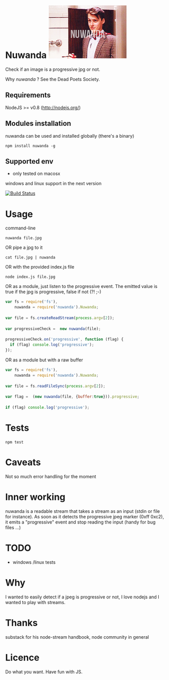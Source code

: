 Nuwanda ![nuwanda logo](https://github.com/fasterize/nuwanda/blob/master/nuwanda.gif?raw=true)
======

Check if an image is a progressive jpg or not.

Why _nuwanda_ ? See the Dead Poets Society.

Requirements
------------

NodeJS >= v0.8 (http://nodejs.org/)

Modules installation
-----------------
nuwanda can be used and installed globally (there's a binary)

    npm install nuwanda -g


Supported env
------------
* only tested on macosx

windows and linux support in the next version 

[![Build Status](https://travis-ci.org/[fasterize]/[nuwanda].png)](https://travis-ci.org/[fasterize]/[nuwanda])


Usage
====

command-line

    nuwanda file.jpg

OR pipe a jpg to it

    cat file.jpg | nuwanda

OR with the provided index.js file 

    node index.js file.jpg

OR as a module, just listen to the progressive event. The emitted value is true if the jpg is progressive, false if not (?! ;-)

```javascript
var fs = require('fs'),
    nuwanda = require('nuwanda').Nuwanda;

var file = fs.createReadStream(process.argv[2]);

var progressiveCheck =  new nuwanda(file);

progressiveCheck.on('progressive', function (flag) {
  if (flag) console.log('progressive');
});

```

OR as a module but with a raw buffer
```javascript
var fs = require('fs'),
    nuwanda = require('nuwanda').Nuwanda;

var file = fs.readFileSync(process.argv[2]);

var flag =  (new nuwanda(file, {buffer:true})).progressive;

if (flag) console.log('progressive');
```



Tests
===
    npm test


Caveats
=======
Not so much error handling for the moment

Inner working
=============
nuwanda is a readable stream that takes a stream as an input (stdin or file for instance).
As soon as it detects the progressive jpeg marker (0xff 0xc2), it emits a "progressive" event and stop reading the input (handy for bug files ...)


TODO
====
 * windows /linux tests

Why
===
I wanted to easily detect if a jpeg is progressive or not, I love nodejs and I wanted to play with streams.

Thanks
======
substack for his node-stream handbook, node community in general

Licence
====
Do what you want. Have fun with JS.
